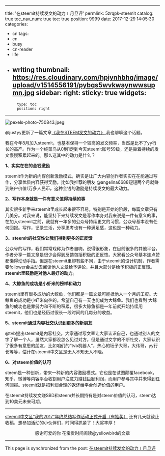 
---
title: '在steemit持续发文的动力∣月旦评'
permlink: 5zrqpk-steemit
catalog: true
toc_nav_num: true
toc: true
position: 9999
date: 2017-12-29 14:05:30
categories:
- cn
tags:
- cn
- busy
- cn-reader
- life
- writing
thumbnail: https://res.cloudinary.com/hpiynhbhq/image/upload/v1514556191/pybqs5wvkwaynwwsupmn.jpg
sidebar:
    right:
        sticky: true
widgets:
    -
        type: toc
        position: right
---


![pexels-photo-750843.jpeg](https://res.cloudinary.com/hpiynhbhq/image/upload/v1514556191/pybqs5wvkwaynwwsupmn.jpg)

@justyy更新了一篇文章[《我在STEEM发文的动力》](https://busy.org/busy/@justyy/5qling-steem),我也聊聊这个话题。

我在今年8月加入steemit，也基本保持一个较高的发文频率，当然是比不了yy行长的高产。作为一个纯菜鸟从0到1走到今天steemit账号59级，还是靠着持续的发文慢慢积累起来的。那么这其中的动力是什么？

**1、实实在在的金钱激励**

steemit作为新的内容创新激励模式，确实是让广大内容创作者实实在在能通过写作，分享优质内容获得奖励，比如我推荐的朋友 @angelina6688短短两个月就赚到账户价值1万多人民币。这种金钱的激励是持续发文的最大动力。

**2、写作本身就是一件有意义值得持续的事**

其实很多新手来steemit里成长起来很不容易，特别是开始的阶段，每篇文章只有几美分。对我来说，能坚持下来持续发文是写作本身对我来说是一件有意义的事，在加入steemit之前，我就有一年多的公众号持续更文的习惯，公众号基本没有任何回报。写作，记录生活，分享思考也有一种满足感，这也是一种动力。

**3、steemit的社交性让我们得到更多的正反馈**

公众号的写作，我们常常戏称为作者自嗨。说得很形象，在目前很多的其他平台，作者分享一篇文章是很少会得到反馈包括积极的正反馈。大家看公众号基本连点赞都懒得动动手指。但是在steemit里却有些不同，由于steemit的设计机制，作者需要follower会主动去阅读他人文章给予评论，并且大部分是给予积极的正反馈。**steemit里鼓励是对他人最好的动力。**

**4、大鲸鱼的成功是小虾米的榜样和动力**

steemit里有很多成功的大鲸鱼，他们都是一篇文章可能抵他人一个月的工资。大鲸鱼的成功是小虾米向往的，希望自己有一天也能成为大鲸鱼。我们也看到 大鲸鱼的成功也是靠努力和不断的积累，很多大鲸鱼都是一年前就开始持续用steemit，他们也是经历过很长一段时间的几每分的收益。

**5、steemit通过内容社交认识到更多的新朋友**

 @tvb提出steemit是内容社交，大家通过写文章让大家认识自己，也通过别人的文字了解一个人，虽然大家都没怎么见过对方，但是通过文字的不断社交，大家认识了很多有意思的朋友，比如咱们的“tvb机器人”，热心的坛子大哥，大伟哥，yy行长等等，估计在steemit中文区是无人不知无人不晓。

**6、对steem价值的认可**

steem是一种创新，带来一种新的内容激励模式。它也是在试图颠覆facebook，知乎，微博等内容平台收割用户注意力赚钱巨额利润，而用户参与其中并未得到任何回报。steemit就是把利润合理的返还给平台创造价值的用户。

在steemit持续发文赚SBD和steem并长期持有是对steem价值的认可，steem达到10美元未来可期。

---

[steemit中文区“我的2017”年终总结写作活动正式开启（有抽奖）](https://steemit.com/cn/@yellowbird/steemit-2017) 还有几天就截止收稿，想参加活动的小伙伴们，时间得抓紧了！大奖丰厚！

<center>感谢可爱的你
花宝贵时间阅读@yellowbird的文章</center>

- - -

This page is synchronized from the post: [在steemit持续发文的动力∣月旦评](https://steemit.com/@yellowbird/5zrqpk-steemit)
